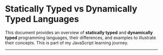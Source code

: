# Statically Typed vs Dynamically Typed Languages

This document provides an overview of **statically typed** and **dynamically typed** programming languages, their differences, and examples to illustrate their concepts. This is part of my JavaScript learning journey.

---

